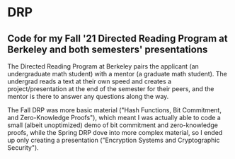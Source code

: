 # DRP
## Code for my Fall '21 Directed Reading Program at Berkeley and both semesters' presentations

The Directed Reading Program at Berkeley pairs the applicant (an undergraduate math student) with a mentor (a graduate math student). The undergrad reads a text at their own speed and creates a project/presentation at the end of the semester for their peers, and the mentor is there to answer any questions along the way.

The Fall DRP was more basic material ("Hash Functions, Bit Commitment, and Zero-Knowledge Proofs"), which meant I was actually able to code a small (albeit unoptimized) demo of bit commitment and zero-knowledge proofs, while the Spring DRP dove into more complex material, so I ended up only creating a presentation ("Encryption Systems and Cryptographic Security").
